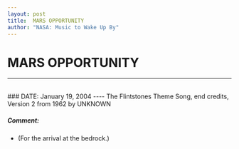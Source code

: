 ```yaml
---
layout: post
title:  MARS OPPORTUNITY
author: "NASA: Music to Wake Up By"
---
```


# MARS OPPORTUNITY
----
<br/>
### DATE: January 19, 2004
----
The Flintstones Theme Song, end credits, Version 2 from 1962 by UNKNOWN

##### Comment:
* (For the arrival at the bedrock.)
